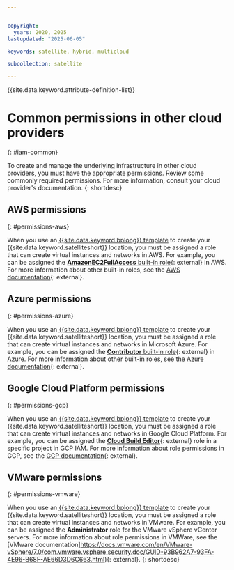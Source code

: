 ```yaml
---


copyright:
  years: 2020, 2025
lastupdated: "2025-06-05"

keywords: satellite, hybrid, multicloud

subcollection: satellite

---
```


{{site.data.keyword.attribute-definition-list}}

# Common permissions in other cloud providers
{: #iam-common}

To create and manage the underlying infrastructure in other cloud providers, you must have the appropriate permissions. Review some commonly required permissions. For more information, consult your cloud provider's documentation.
{: shortdesc}



## AWS permissions
{: #permissions-aws}

When you use an [{{site.data.keyword.bplong}} template](/docs/satellite?topic=satellite-loc-aws-create-auto) to create your {{site.data.keyword.satelliteshort}} location, you must be assigned a role that can create virtual instances and networks in AWS. For example, you can be assigned the [**AmazonEC2FullAccess** built-in role](https://docs.aws.amazon.com/aws-managed-policy/latest/reference/AmazonEC2FullAccess.html){: external} in AWS. For more information about other built-in roles, see the [AWS documentation](https://docs.aws.amazon.com/aws-managed-policy/latest/reference/policy-list.html){: external}.

## Azure permissions
{: #permissions-azure}

When you use an [{{site.data.keyword.bplong}} template](/docs/satellite?topic=satellite-loc-azure-create-auto) to create your {{site.data.keyword.satelliteshort}} location, you must be assigned a role that can create virtual instances and networks in Microsoft Azure. For example, you can be assigned the [**Contributor** built-in role](https://learn.microsoft.com/en-us/azure/role-based-access-control/built-in-roles#contributor){: external} in Azure. For more information about other built-in roles, see the [Azure documentation](https://learn.microsoft.com/en-us/azure/role-based-access-control/built-in-roles){: external}.


## Google Cloud Platform permissions
{: #permissions-gcp}

When you use an [{{site.data.keyword.bplong}} template](/docs/satellite?topic=satellite-loc-gcp-create-auto) to create your {{site.data.keyword.satelliteshort}} location, you must be assigned a role that can create virtual instances and networks in Google Cloud Platform. For example, you can be assigned the [**Cloud Build Editor**](https://cloud.google.com/iam/docs/roles-permissions#cloudbuild.builds.editor){: external} role in a specific project in GCP IAM. For more information about role permissions in GCP, see the [GCP documentation](https://cloud.google.com/iam/docs/roles-permissions){: external}.




## VMware permissions
{: #permissions-vmware}

When you use an [{{site.data.keyword.bplong}} template](/docs/satellite?topic=satellite-loc-vmware-create-auto) to create your {{site.data.keyword.satelliteshort}} location, you must be assigned a role that can create virtual instances and networks in VMware. For example, you can be assigned the **Administrator** role for the VMware vSphere vCenter servers. For more information about role permissions in VMWare, see the [VMware documentation]https://docs.vmware.com/en/VMware-vSphere/7.0/com.vmware.vsphere.security.doc/GUID-93B962A7-93FA-4E96-B68F-AE66D3D6C663.html){: external}.
{: shortdesc}
